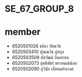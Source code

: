 # SE_67_GROUP_8
# member
- 6520501026 ชลิดา ทัพธวัช
- 6520503410 ปุณณวิช ภู่สกุล
- 6520503509 หัสวัฒน์ อินทรสด
- 6520502073 สุทธิพัชร์ พราหมณ์น้อย
- 6520502090 สุวินัย เอี่ยยมสำอางค์ 
